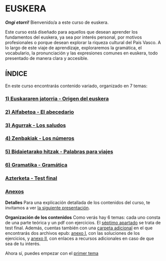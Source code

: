 # EUSKERA

***Ongi etorri!*** Bienvenido/a a este curso de euskera.

Este curso está diseñado para aquellos que desean aprender los fundamentos del euskera, ya sea por interés personal, por motivos profesionales o porque desean explorar la riqueza cultural del País Vasco. A lo largo de este viaje de aprendizaje, exploraremos la gramática, el vocabulario, la pronunciación y las expresiones comunes en euskera, todo presentado de manera clara y accesible.

## ÍNDICE

En este curso encontrarás contenido variado, organizado en 7 temas:

### [1) **Euskararen jatorria** - Origen del euskera](/1_origen/README.md)
### [2) **Alfabetoa** - El abecedario](/2_abecedario)
### [3) **Agurrak** - Los saludos](/3_saludos)
### [4) **Zenbakiak** - Los números](/4_numeros)
### [5) **Bidaietarako hitzak** - Palabras para viajes](/5_viajes)
### [6) **Gramatika** - Gramática](/6_gramatica)
### [**Azterketa** - Test final](/7_testFinal)
### [Anexos](/ANEXOS)


**Detalles**
Para una explicación detallada de los contenidos del curso, te invitamos a ver [la siguiente presentación](/ANEXOS/ppt.html).

**Organización de los contenidos**
Como verás hay 6 temas: cada uno consta de una parte teórica y un pdf con ejercicios. El [séptimo apartado](/7_testFinal) se trata de test final. Además, cuentas también con una [carpeta adicional](/ANEXOS) en el que encontrarás dos archivos epub: [anexo I](/ANEXOS/anexoI.epub), con las soluciones de los ejercicios, y [anexo II](/ANEXOS/anexoII.epub), con enlaces a recursos adicionales en caso de que sea de tu interés.

Ahora sí, puedes empezar con el [primer tema](/1_origen)
